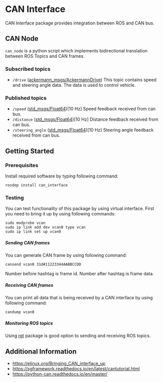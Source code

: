 # CAN Interface
CAN Interface package provides integration between ROS and CAN bus.

## CAN Node
`can_node` is a python script which implements bidirectional translation between ROS Topics and CAN frames.

### Subscribed topics
- `/drive` ([ackermann_msgs/AckermannDrive](http://docs.ros.org/api/ackermann_msgs/html/msg/AckermannDrive.html)) This topic contains speed and steering angle data. The data is used to control vehicle.

### Published topics
- `/speed` ([std_msgs/Float64](http://docs.ros.org/melodic/api/std_msgs/html/msg/Float64.html))[10 Hz] Speed feedback received from can bus.
- `/distance` ([std_msgs/Float64](http://docs.ros.org/melodic/api/std_msgs/html/msg/Float64.html))[10 Hz] Distance feedback received from can bus.
- `/steering_angle` ([std_msgs/Float64](http://docs.ros.org/melodic/api/std_msgs/html/msg/Float64.html))[10 Hz] Steering angle feedback received from can bus.

## Getting Started

### Prerequisites
Install required software by typing following command:
```
rosdep install can_interface
```

### Testing
You can test functionality of this package by using virtual interface.
First you need to bring it up by using following commands:
```
sudo modprobe vcan
sudo ip link add dev vcan0 type vcan
sudo ip link set up vcan0
```
##### Sending CAN frames
You can generate CAN frame by using following command:
```
cansend vcan0 31d#11223344AABBCCDD
```
Number before hashtag is frame id.
Number after hashtag is frame data.

##### Receiving CAN frames
You can print all data that is being received by a CAN interface by using following command:
```
candump vcan0
```

##### Monitoring ROS topics
Using [rqt](http://wiki.ros.org/rqt) package is good option to sending and receiving ROS topics.

## Additional Information
- https://elinux.org/Bringing_CAN_interface_up
- https://sgframework.readthedocs.io/en/latest/cantutorial.html
- https://python-can.readthedocs.io/en/master/
